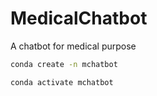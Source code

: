 # MedicalChatbot

A chatbot for medical purpose

```bash
conda create -n mchatbot
```

```bash
conda activate mchatbot
```
